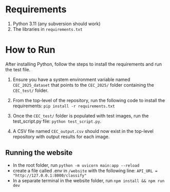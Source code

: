 # Requirements
1. Python 3.11 (any subversion should work)
2. The libraries in ```requirements.txt```

# How to Run
After installing Python, follow the steps to install the requirements and run the test file.

1. Ensure you have a system environment variable named ```CEC_2025_dataset``` that points to the ```CEC_2025/``` folder containing the ```CEC_test/``` folder.

2. From the top-level of the repository, run the following code to install the requirements:
```pip install -r requirements.txt```

3. Once the ```CEC_test/``` folder is populated with test images, run the test_script.py file: ```python test_script.py```.
4. A CSV file named ```CEC_output.csv``` should now exist in the top-level repository with output results for each image.

## Running the website
- In the root folder, run `python -m uvicorn main:app --reload`
- create a file called .env in `/website` with the following line: `API_URL = "http://127.0.0.1:8000/classify"`
- In a separate terminal in the website folder, run `npm install && npm run dev`
